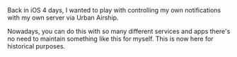 Back in iOS 4 days, I wanted to play with controlling my own notifications with my own server via Urban Airship. 

Nowadays, you can do this with so many different services and apps there's no need to maintain something like this for myself. This is now here for historical purposes.
